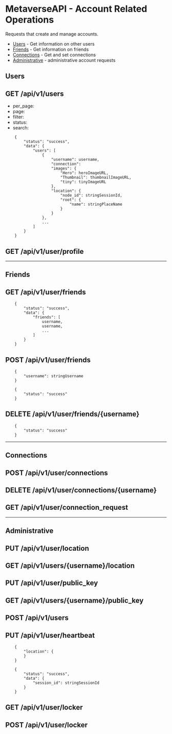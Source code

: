 # MetaverseAPI - Account Related Operations

Requests that create and manage accounts.

- [Users](#Users) - Get information on other users
- [Friends](#Friends) - Get information on friends
- [Connections](#Connections) - Get and set connections
- [Administrative](#Administrative) - administrative account requests

## Users

## GET /api/v1/users

- per_page:
- page:
- filter:
- status:
- search:


```
    {
        "status": "success",
        "data": {
            "users": [
                {
                    "username": username,
                    "connection":
                    "images": {
                        "Hero": heroImageURL,
                        "Thumbnail": thumbnailImageURL,
                        "tiny": tinyImageURL
                    },
                    "location": {
                        "node_id": stringSessionId,
                        "root": {
                            "name": stringPlaceName
                        }
                    }
                },
                ...
            ]
        }
    }
```

## GET /api/v1/user/profile

---
## Friends

## GET /api/v1/user/friends


```
    {
        "status": "success",
        "data": {
            "friends": [
                username,
                username,
                ...
            ]
        }
    }
```

## POST /api/v1/user/friends

```
    {
        "username": stringUsername
    }
```

```
    {
        "status": "success"
    }
```

## DELETE /api/v1/user/friends/{username}

```
    {
        "status": "success"
    }
```

---
## Connections

## POST /api/v1/user/connections
## DELETE /api/v1/user/connections/{username}
## GET /api/v1/user/connection_request

---
## Administrative

## PUT /api/v1/user/location
## GET /api/v1/users/{username}/location

## PUT /api/v1/user/public_key
## GET /api/v1/users/{username}/public_key

## POST /api/v1/users

## PUT /api/v1/user/heartbeat


```
    {
        "location": {
        }
    }
```

```
    {
        "status": "success",
        "data": {
            "session_id": stringSessionId
        }
    }
```


## GET /api/v1/user/locker
## POST /api/v1/user/locker

